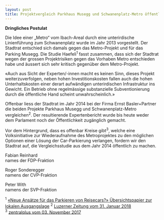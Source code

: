 ```yaml
---
layout: post
title: Projektvergleich Parkhaus Musegg und Schwanenplatz-Metro öffentlich machen
---
```


**Dringliches Postulat**

Die Idee einer „Metro“ vom Ibach-Areal durch eine unterirdische Linienführung zum Schwanenplatz wurde im Jahr 2013 vorgestellt. Der Stadtrat entschied sich damals gegen das Metro-Projekt und für das Parking Musegg. Die Studie Haefeli<sup>1</sup> fasst zusammen, dass sich der Stadtrat wegen der grossen Projektrisiken gegen das Vorhaben Metro entschieden habe und äussert sich sehr kritisch gegenüber dem Metro-Projekt.

«Auch aus Sicht der Experten/-innen macht es keinen Sinn, dieses Projekt weiterzuverfolgen, neben hohen Investitionskosten fallen auch die hohen Unterhaltskosten einer derart aufwändigen unterirdischen Infrastruktur ins Gewicht. Ein Betrieb ohne regelmässige substanzielle Subventionierung durch die öffentliche Hand scheint unwahrscheinlich.»

Offenbar liess der Stadtrat im Jahr 2014 bei der Firma Ernst Basler+Partner die beiden Projekte Parkhaus Musegg und Schwanenplatz-Metro vergleichen<sup>2</sup>. Der resultierende Expertenbericht wurde bis heute weder dem Parlament noch der Öffentlichkeit zugänglich gemacht.

Vor dem Hintergrund, dass es offenbar Kreise gibt<sup>3</sup>, welche eine Volksinitiative zur Wiederaufnahme des Metroprojektes zu den möglichen Optionen einer Lösung der Car-Parkierung verlangen, fordern wir den Stadtrat auf, die Vergleichsstudie aus dem Jahr 2014 öffentlich zu machen.

Fabian Reinhard  
names der FDP-Fraktion

Roger Sonderegger  
namens der CVP-Fraktion

Peter With  
namens der SVP-Fraktion

<sup>1</sup> [«Neue Ansätze für das Parkieren von Reisecars?» Übersichtspapier zur lokalen Ausgangslage](https://www.stadtluzern.ch/_doc/1592509)
<sup>2</sup> [Luzerner Zeitung vom 31. Januar 2018](http://www.luzernerzeitung.ch/nachrichten/zentralschweiz/luzern/die-fakten-zum-parkhaus-musegg;art9647,1191805)  
<sup>3</sup> [zentralplus vom 03. November 2017](https://www.zentralplus.ch/de/news/politik/5551648/Das-gescheiterte-Comeback-der-Luzerner-Metro-Idee.htm)
